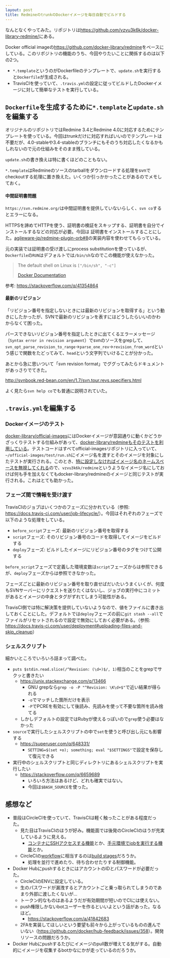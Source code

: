 ```yaml
---
layout: post
title: RedmineのtrunkのDockerイメージを毎日自動でビルドする
---
```


なんとなくやってみた。リポジトリは<https://github.com/vzvu3k6k/docker-library-redmine/>にある。

Docker official imageの<https://github.com/docker-library/redmine>をベースにしている。このリポジトリの機能のうち、今回やりたいことに関係するのは以下の2つ。

- `*.template`というのがDockerfileのテンプレートで、`update.sh`を実行すると`Dockerfile`が生成される。
- TravisCIを使っていて、`.travis.yml`の設定に従ってビルドしたDockerイメージに対して簡単なテストを実行している。

## `Dockerfile`を生成するために`*.template`と`update.sh`を編集する

オリジナルのリポジトリではRedmine 3.4とRedmine 4.0に対応するためにテンプレートを使っている。今回はtrunkだけに対応すればいいのでテンプレートは不要だが、4.0-stableや3.4-stableのブランチにもそのうち対応したくなるかもしれないので元の仕組みをそのまま残している。

`update.sh`の書き換えは特に書くほどのこともない。

`*.template`はRedmineのソースのtarballをダウンロードする処理をsvnでcheckoutする処理に置き換えた。いくつか引っかかったことがあるのでメモしておく。

#### 中間証明書問題

`https://svn.redmine.org/`は中間証明書を提供していないらしく、`svn co`するとエラーになる。

HTTPSを諦めてHTTPを使う、証明書の検証をスキップする、証明書を自分でインストールするなどの対応が必要。今回は 
証明書をインストールすることにした。[agileware-jp/redmine-plugin-orb#8](https://github.com/agileware-jp/redmine-plugin-orb/pull/8#pullrequestreview-247391606)の実装内容を使わせてもらっている。

元の実装では証明書の受け渡しにprocess substitutionを使っているが、`Dockerfile`の`RUN`はデフォルトでは`/bin/sh`なのでこの機能が使えなかった。

> The default shell on Linux is `["/bin/sh", "-c"]`
>
> [Docker Documentation](https://docs.docker.com/engine/reference/builder/#shell)

参考: <https://stackoverflow.com/q/41354864>

#### 最新のリビジョン

「リビジョン番号を指定しないときには最新のリビジョンを取得する」という動きにしたかったが、SVNで最新のリビジョンを表すにはどうしたらいいのかわからなくて困った。

パースできないリビジョン番号を指定したときに出てくるエラーメッセージ（`Syntax error in revision argument`）でsvnのソースをgrepして、`svn_opt_parse_revision_to_range`→`parse_one_rev`→`revision_from_word`という感じで関数をたどってみて、`head`という文字列でいけることが分かった。

あとから急に思いついて「svn revision format」でググってみたらドキュメントがあっさりでてきた。

<http://svnbook.red-bean.com/en/1.7/svn.tour.revs.specifiers.html>

よく見たら`svn help co`でも普通に説明されていた。

## `.travis.yml`を編集する

### Dockerイメージのテスト

[docker-library/official-images](https://github.com/docker-library/official-images)にはDockerイメージが意図通りに動くかどうかざっくりテストする仕組みがあって、[docker-library/redmineもそのテストを利用している](https://github.com/docker-library/redmine/blob/62f92a43718f9ead7f404e4584c00735a1cbbed7/.travis.yml#L25)。テストコードはすべてofficial-imagesリポジトリに入っていて、`~/official-images/test/run.sh`にイメージ名を渡すとそのイメージを対象にしたテストが実行される。このとき、[特に設定しなければイメージ名のネームスペースを無視してくれる](https://github.com/docker-library/official-images/blob/af391a3a103b694b81b08e87b17d384a30f1ee44/test/run.sh#L130)ので、`vzvu3k6k/redmine`というようなイメージ名にしておけば何も手を加えなくてもdocker-library/redmineのイメージと同じテストが実行される。これはとても助かった。

### フェーズ間で情報を受け渡す

TravisCIのジョブはいくつかのフェーズに分かれている（参照: <https://docs.travis-ci.com/user/job-lifecycle/>）。今回はそれぞれのフェーズで以下のような処理をしている。

- `before_script`フェーズ: 最新のリビジョン番号を取得する
- `script`フェーズ: そのリビジョン番号のコードを取得してイメージをビルドする
- `deploy`フェーズ: ビルドしたイメージにリビジョン番号のタグをつけて公開する

`before_script`フェーズで定義した環境変数は`script`フェーズからは参照できるが、`deploy`フェーズからは参照できなかった。

フェーズごとに最新のリビジョン番号を取り直せばだいたいうまくいくが、何度もSVNサーバーにリクエストを送りたくはないし、ジョブの実行中にコミットがあるとイメージの中身とタグがずれてしまう可能性がある。

TravisCI側では特に解決策を提供していないようなので、値をファイルに書き出しておくことにした。デフォルトでは`deploy`フェーズの前に`git stash --all`でファイルがリセットされるので設定で無効にしておく必要がある。（参照: <https://docs.travis-ci.com/user/deployment#uploading-files-and-skip_cleanup>）

### シェルスクリプト

細かいところでいろいろ詰まって調べた。

- `puts $stdin.read.slice(/^Revision: (\d+)$/, 1)`相当のことをgrepでサクッと書きたい
    - https://unix.stackexchange.com/q/13466
        - GNU grepなら`grep -o -P "^Revision: \K\d+$"`で近い結果が得られる
        - `-o`でマッチした箇所だけを表示
        - `-P`でPCREを有効にして後読み、先読みを使って不要な箇所を読み捨てる
    - しかしデフォルトの設定ではRubyが使えるっぽいので`grep`使う必要はなかった
- `source`で実行したシェルスクリプトの中で`set`を使うと呼び出し元にも影響する
    - https://superuser.com/q/648331/
        - `SETTING=$(set +o); something; eval "$SETTINGS"`で設定を保存して復元できる
- 実行中のシェルスクリプトと同じディレクトリにあるシェルスクリプトを実行したい
    - https://stackoverflow.com/q/6659689
        - いろいろ方法はあるけど、どれも確実ではない。
        - 今回は`$BASH_SOURCE`を使った。

## 感想など

- 普段はCircleCIを使っていて、TravisCIは軽く触ったことがある程度だった。
    - 見た目はTravisCIのほうが好み。機能面では後発のCircleCIのほうが充実しているように見える。
        - [コンテナにSSHアクセスする機能](https://circleci.com/docs/2.0/ssh-access-jobs/)とか、[手元環境でjobを実行する機能](https://circleci.com/docs/2.0/local-cli/#run-a-job-in-a-container-on-your-machine)とか。
    - CircleCIの[workflow](https://circleci.com/docs/2.0/workflows/)に相当するのは[build stages](https://docs.travis-ci.com/user/build-stages/)だろうか。
        - 処理を並行で進めたり、待ち合わせたりする制御機能。
- Docker HubにpushするときにはアカウントのIDとパスワードが必要だった。
    - CircleCIのENVに設定している。
    - 生のパスワードが漏洩するとアカウントごと乗っ取られてしまうのであまり外部に渡したくないが…
    - トークン的なものはあるようだが有効期間が短いのでCIには使えない。
    - push権限しかないbotユーザーを作るといいよという話があった。なるほど。
        - https://stackoverflow.com/a/41842683
    - 2FAを実装してほしいという要望も前々から上がっているものの進んでいない（<https://github.com/docker/hub-feedback/issues/358>）。開発リソースの問題だろうか。
- Docker Hubにpushするたびにイメージのpull数が増えてる気がする。自動的にイメージを収集するbotかなにかが走っているのだろうか。
